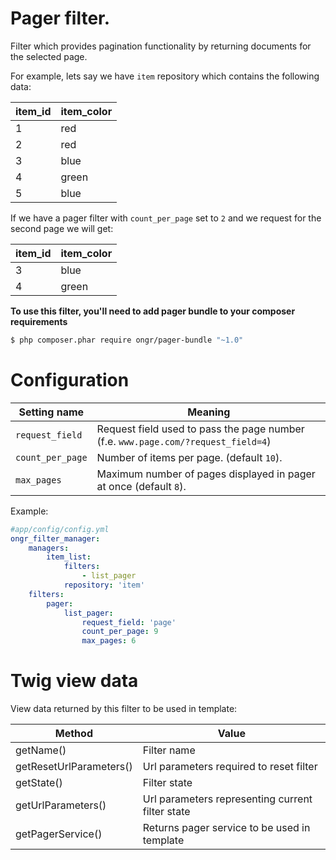 # Pager filter.

Filter which provides pagination functionality by returning documents for the selected page.

For example, lets say we have `item` repository which contains the following data:

| item_id | item_color |
|---------|------------|
| 1       | red        |
| 2       | red        |
| 3       | blue       |
| 4       | green      |
| 5       | blue       |

If we have a pager filter with `count_per_page` set to `2` and we request for the second page we will get:

| item_id | item_color |
|---------|------------|
| 3       | blue       |
| 4       | green      |

**To use this filter, you'll need to add pager bundle to your composer requirements**
```bash
$ php composer.phar require ongr/pager-bundle "~1.0"
```

# Configuration

| Setting name           | Meaning                                                                              |
|------------------------|--------------------------------------------------------------------------------------|
| `request_field`        | Request field used to pass the page number (f.e. `www.page.com/?request_field=4`)    |
| `count_per_page`       | Number of items per page. (default `10`).                                            |
| `max_pages`            | Maximum number of pages displayed in pager at once (default `8`).                    |

Example:
```yaml
#app/config/config.yml
ongr_filter_manager:
    managers:
        item_list:
            filters:
                - list_pager
            repository: 'item'
    filters:
        pager:
            list_pager:
                request_field: 'page'
                count_per_page: 9
                max_pages: 6
```

# Twig view data

View data returned by this filter to be used in template:

| Method                  | Value                                            |
|-------------------------|--------------------------------------------------|
| getName()               | Filter name                                      |
| getResetUrlParameters() | Url parameters required to reset filter          |
| getState()              | Filter state                                     |
| getUrlParameters()      | Url parameters representing current filter state |
| getPagerService()       | Returns pager service to be used in template     |
